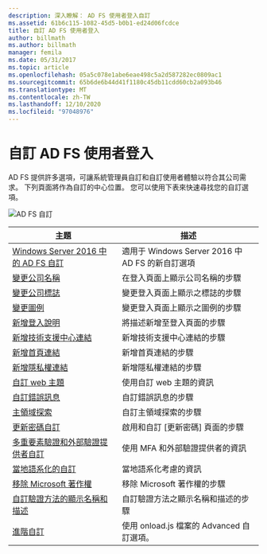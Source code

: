 ```yaml
---
description: 深入瞭解： AD FS 使用者登入自訂
ms.assetid: 61b6c115-1082-45d5-b0b1-ed24d06fcdce
title: 自訂 AD FS 使用者登入
author: billmath
ms.author: billmath
manager: femila
ms.date: 05/31/2017
ms.topic: article
ms.openlocfilehash: 05a5c078e1abe6eae498c5a2d587282ec0809ac1
ms.sourcegitcommit: 65b6de6b44d41f1180c45db11cdd60cb2a093b46
ms.translationtype: MT
ms.contentlocale: zh-TW
ms.lasthandoff: 12/10/2020
ms.locfileid: "97048976"
---
```

# <a name="ad-fs-user-sign-in-customization"></a>自訂 AD FS 使用者登入


AD FS 提供許多選項，可讓系統管理員自訂和自訂使用者體驗以符合其公司需求。  下列頁面將作為自訂的中心位置。  您可以使用下表來快速尋找您的自訂選項。



![AD FS 自訂](media/AD-FS-user-sign-in-customization/ADFS_Blue_Custom2.png)









主題|描述|
-----|-----|
[Windows Server 2016 中的 AD FS 自訂](./ad-fs-customization-in-windows-server.md)|適用于 Windows Server 2016 中 AD FS 的新自訂選項|
[變更公司名稱](Change-the-company-name-on-the-AD-FS-sign-in-page.md)|在登入頁面上顯示公司名稱的步驟|
[變更公司標誌](Change-the-company-logo-on-the-AD-FS-sign-in-page.md)|變更登入頁面上顯示之標誌的步驟|
[變更圖例](Change-the-illustration-on-the-AD-FS-sign-in-page.md)|變更登入頁面上顯示之圖例的步驟|
[新增登入說明](Add-sign-in-page-description.md)|將描述新增至登入頁面的步驟|
[新增技術支援中心連結](Add-Help-Desk-Link.md)|新增技術支援中心連結的步驟|
[新增首頁連結](Add-Home-Link.md)|新增首頁連結的步驟|
[新增隱私權連結](Add-Privacy-Link.md)|新增隱私權連結的步驟|
[自訂 web 主題](Custom-Web-Themes-in-AD-FS.md)|使用自訂 web 主題的資訊
[自訂錯誤訊息](Custom-error-messages-for-AD-FS-sign-in-page.md)|自訂錯誤訊息的步驟
[主領域探索](Home-Realm-Discovery-Customization.md)|自訂主領域探索的步驟|
[更新密碼自訂](Update-password-customization.md)|啟用和自訂 [更新密碼] 頁面的步驟|
[多重要素驗證和外部驗證提供者自訂](Multi-factor-authentication-and-external-auth-providers-customization.md)|使用 MFA 和外部驗證提供者的資訊|
[當地語系化的自訂](Customization-for-Localization.md)|當地語系化考慮的資訊
[移除 Microsoft 著作權](Remove-the-Microsoft-copyright.md)|移除 Microsoft 著作權的步驟
[自訂驗證方法的顯示名稱和描述](Customize-the-display-names-and-descriptions-for-authentication-methods.md)|自訂驗證方法之顯示名稱和描述的步驟
[進階自訂](Advanced-Customization-of-AD-FS-Sign-in-Pages.md)|使用 onload.js 檔案的 Advanced 自訂選項。
